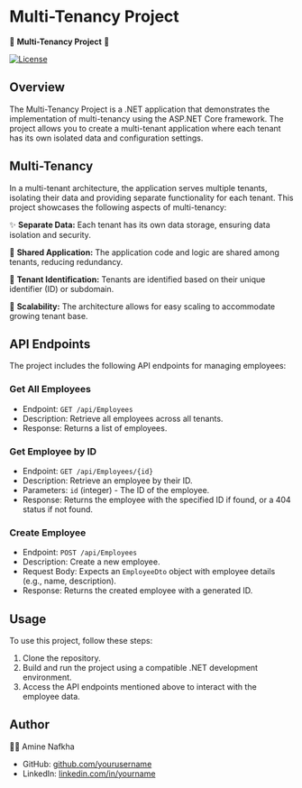 
# Multi-Tenancy Project

🏢 **Multi-Tenancy Project** 🚀

[![License](https://img.shields.io/badge/license-MIT-blue.svg)](LICENSE)

## Overview

The Multi-Tenancy Project is a .NET application that demonstrates the implementation of multi-tenancy using the ASP.NET Core framework. The project allows you to create a multi-tenant application where each tenant has its own isolated data and configuration settings.

## Multi-Tenancy

In a multi-tenant architecture, the application serves multiple tenants, isolating their data and providing separate functionality for each tenant. This project showcases the following aspects of multi-tenancy:

✨ **Separate Data:** Each tenant has its own data storage, ensuring data isolation and security.

🔌 **Shared Application:** The application code and logic are shared among tenants, reducing redundancy.

💼 **Tenant Identification:** Tenants are identified based on their unique identifier (ID) or subdomain.

🚀 **Scalability:** The architecture allows for easy scaling to accommodate growing tenant base.

## API Endpoints

The project includes the following API endpoints for managing employees:

### Get All Employees

- Endpoint: `GET /api/Employees`
- Description: Retrieve all employees across all tenants.
- Response: Returns a list of employees.

### Get Employee by ID

- Endpoint: `GET /api/Employees/{id}`
- Description: Retrieve an employee by their ID.
- Parameters: `id` (integer) - The ID of the employee.
- Response: Returns the employee with the specified ID if found, or a 404 status if not found.

### Create Employee

- Endpoint: `POST /api/Employees`
- Description: Create a new employee.
- Request Body: Expects an `EmployeeDto` object with employee details (e.g., name, description).
- Response: Returns the created employee with a generated ID.

## Usage

To use this project, follow these steps:

1. Clone the repository.
2. Build and run the project using a compatible .NET development environment.
3. Access the API endpoints mentioned above to interact with the employee data.

## Author

👨‍💻 Amine Nafkha
- GitHub: [github.com/yourusername](https://github.com/yourusername)
- LinkedIn: [linkedin.com/in/yourname](https://www.linkedin.com/in/yourname)
